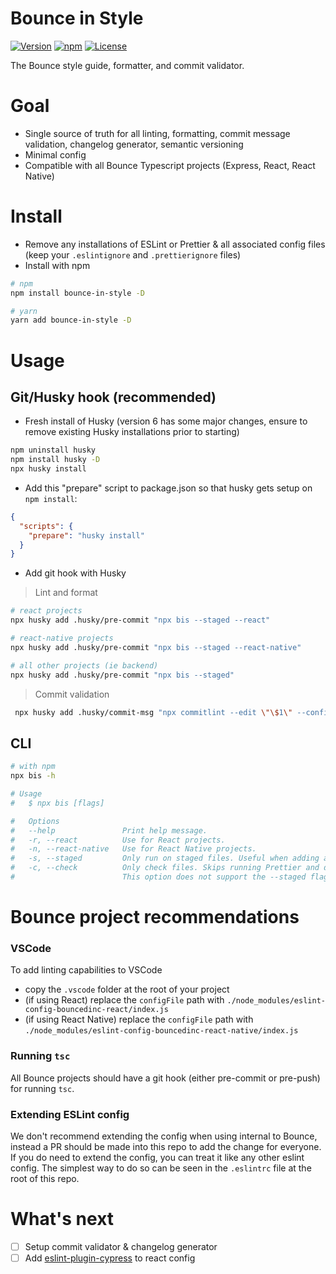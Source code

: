 # Bounce in Style

[![Version](https://img.shields.io/npm/v/bounce-in-style.svg)](https://npmjs.org/package/bounce-in-style)
[![npm](https://img.shields.io/npm/dt/bounce-in-style)](https://www.npmjs.com/package/bounce-in-style)
[![License](https://img.shields.io/npm/l/bounce-in-style.svg)](https://github.com/Bounced-Inc/bounce-in-style/blob/master/package.json)

The Bounce style guide, formatter, and commit validator.

# Goal

- Single source of truth for all linting, formatting, commit message validation, changelog generator, semantic versioning
- Minimal config
- Compatible with all Bounce Typescript projects (Express, React, React Native)

# Install

- Remove any installations of ESLint or Prettier & all associated config files (keep your `.eslintignore` and `.prettierignore` files)
- Install with npm

```bash
# npm
npm install bounce-in-style -D

# yarn
yarn add bounce-in-style -D
```

# Usage

## Git/Husky hook (recommended)

- Fresh install of Husky (version 6 has some major changes, ensure to remove existing Husky installations prior to starting)

```bash
npm uninstall husky
npm install husky -D
npx husky install
```

- Add this "prepare" script to package.json so that husky gets setup on `npm install`:

```json
{
  "scripts": {
    "prepare": "husky install"
  }
}
```

- Add git hook with Husky

> Lint and format

```bash
# react projects
npx husky add .husky/pre-commit "npx bis --staged --react"

# react-native projects
npx husky add .husky/pre-commit "npx bis --staged --react-native"

# all other projects (ie backend)
npx husky add .husky/pre-commit "npx bis --staged"
```

> Commit validation

```bash
 npx husky add .husky/commit-msg "npx commitlint --edit \"\$1\" --config ./node_modules/commitlint-config-bouncedinc/index.js"
```

## CLI

```bash
# with npm
npx bis -h

# Usage
#   $ npx bis [flags]

#   Options
#   --help               Print help message.
#   -r, --react          Use for React projects.
#   -n, --react-native   Use for React Native projects.
#   -s, --staged         Only run on staged files. Useful when adding as a git hook.
#   -c, --check          Only check files. Skips running Prettier and doesn't use the --fix flag for ESLint.
#                        This option does not support the --staged flag.
```

# Bounce project recommendations

### VSCode

To add linting capabilities to VSCode

- copy the `.vscode` folder at the root of your project
- (if using React) replace the `configFile` path with `./node_modules/eslint-config-bouncedinc-react/index.js`
- (if using React Native) replace the `configFile` path with `./node_modules/eslint-config-bouncedinc-react-native/index.js`

### Running `tsc`

All Bounce projects should have a git hook (either pre-commit or pre-push) for running `tsc`.

### Extending ESLint config

We don't recommend extending the config when using internal to Bounce, instead a PR should be made into this repo to add the change for everyone. If you do need to extend the config, you can treat it like any other eslint config. The simplest way to do so can be seen in the `.eslintrc` file at the root of this repo.

# What's next

- [ ] Setup commit validator & changelog generator
- [ ] Add [eslint-plugin-cypress](https://www.npmjs.com/package/eslint-plugin-cypress) to react config
